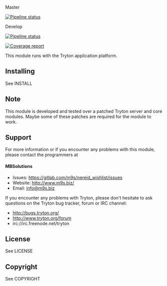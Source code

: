 Master

[![Pipeline status](https://gitlab.com/m9s/nereid_wishlist/badges/master/pipeline.svg)](https://gitlab.com/m9s/nereid_wishlist/commits/master)

Develop

[![Pipeline status](https://gitlab.com/m9s/nereid_wishlist/badges/develop/pipeline.svg)](https://gitlab.com/m9s/nereid_wishlist/commits/develop)

[![Coverage report](https://gitlab.com/m9s/nereid_wishlist/badges/develop/coverage.svg)](http://m9s.gitlab.io/nereid_wishlist)



This module runs with the Tryton application platform.

Installing
----------

See INSTALL

Note
----

This module is developed and tested over a patched Tryton server and
core modules. Maybe some of these patches are required for the module to work.

Support
-------

For more information or if you encounter any problems with this module,
please contact the programmers at

#### MBSolutions

   * Issues:   https://gitlab.com/m9s/nereid_wishlist/issues
   * Website:  http://www.m9s.biz/
   * Email:    info@m9s.biz

If you encounter any problems with Tryton, please don't hesitate to ask
questions on the Tryton bug tracker, forum or IRC channel:

   * http://bugs.tryton.org/
   * http://www.tryton.org/forum
   * irc://irc.freenode.net/tryton

License
-------

See LICENSE

Copyright
---------

See COPYRIGHT

